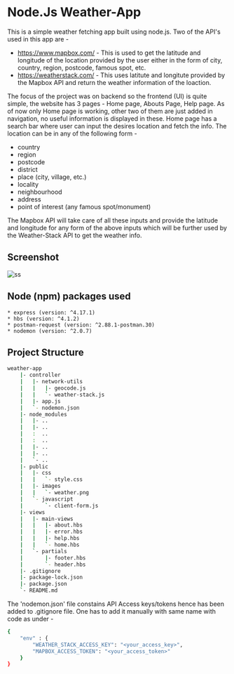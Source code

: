 # Node.Js Weather-App

This is a simple weather fetching app built using node.js. Two of the API's used in this app are - 
* https://www.mapbox.com/ - This is used to get the latitude and longitude of the location provided by the user either in the form of city, country, region, postcode, famous spot, etc.
* https://weatherstack.com/ - This uses latitute and longitute provided by the Mapbox API and return the weather information of the loaction.

The focus of the project was on backend so the frontend (UI) is quite simple, the website has 3 pages - Home page, Abouts Page, Help page. As of now only Home page is working, other two of them are just added in navigation, no useful information is displayed in these. Home page has a search bar where user can input the desires location and fetch the info. The location can be in any of the following form - 
* country
* region
* postcode
* district
* place (city, village, etc.)
* locality
* neighbourhood
* address
* point of interest (any famous spot/monument)

The Mapbox API will take care of all these inputs and provide the latitude and longitude for any form of the above inputs which will be further used by the Weather-Stack API to get the weather info.

## Screenshot
![ss](https://user-images.githubusercontent.com/46900324/120635613-4cec0800-c48a-11eb-93cb-b7110c53e152.jpg)

## Node (npm) packages used 
```
* express (version: ^4.17.1)
* hbs (version: ^4.1.2)
* postman-request (version: ^2.88.1-postman.30)
* nodemon (version: ^2.0.7)
```

## Project Structure

```sh
weather-app
    |- controller
    |   |- network-utils
    |   |   |- geocode.js
    |   |   `- weather-stack.js
    |   |- app.js
    |   `- nodemon.json
    |- node_modules
    |   |- ..
    |   |- ..
    |   :  ..
    |   :  ..
    |   |- ..
    |   |- ..
    |   `- ..
    |- public
    |   |- css
    |   |   `- style.css
    |   |- images
    |   |   `- weather.png
    |   `- javascript
    |       `- client-form.js
    |- views
    |   |- main-views
    |   |   |- about.hbs
    |   |   |- error.hbs
    |   |   |- help.hbs
    |   |   `- home.hbs
    |   `- partials
    |       |- footer.hbs
    |       `- header.hbs
    |- .gitignore
    |- package-lock.json
    |- package.json
    `- README.md
```

The 'nodemon.json' file constains API Access keys/tokens hence has been added to .gitignore file. One has to add it manually with same name with code as under -
```sh
{
    "env" : {
        "WEATHER_STACK_ACCESS_KEY": "<your_access_key>",
        "MAPBOX_ACCESS_TOKEN": "<your_access_token>"
    }
}
```